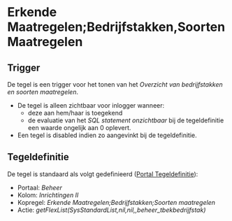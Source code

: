 # Erkende Maatregelen;Bedrijfstakken,Soorten Maatregelen

## Trigger

De tegel is een trigger voor het tonen van het _Overzicht van bedrijfstakken en soorten maatregelen_.

- De tegel is alleen zichtbaar voor inlogger wanneer:
  - deze aan hem/haar is toegekend
  - de evaluatie van het _SQL statement onzichtbaar_ bij de tegeldefinitie een waarde ongelijk aan 0 oplevert.
- Een tegel is disabled indien zo aangevinkt bij de tegeldefinitie.

## Tegeldefinitie

De tegel is standaard als volgt gedefinieerd ([Portal Tegeldefinitie](/docs/instellen_inrichten/portaldefinitie/portal_tegel.md)):

- Portaal: _Beheer_
- Kolom: _Inrichtingen II_
- Kopregel: _Erkende Maatregelen;Bedrijfstakken;Soorten maatregelen_
- Actie: _getFlexList(SysStandardList,nil,nil,,beheer_tbekbedrijfstak)_
